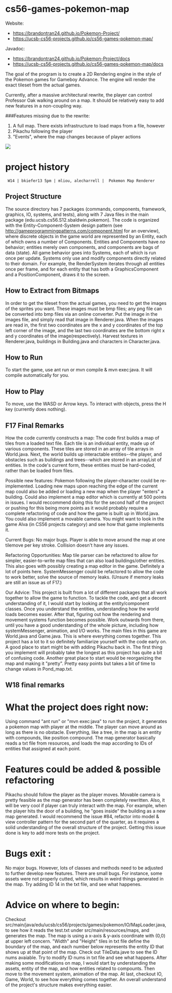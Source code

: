 cs56-games-pokemon-map
======================

Website:
* <https://brandontran24.github.io/Pokemon-Project/>
* <https://ucsb-cs56-projects.github.io/cs56-games-pokemon-map/>

Javadoc: 
* <https://brandontran24.github.io/Pokemon-Project/docs>
* <https://ucsb-cs56-projects.github.io/cs56-games-pokemon-map/docs>


The goal of the program is to create a 2D Rendering engine in the style of the Pokemon games for Gameboy Advance. The engine will render the exact tileset from the actual games.

Currently, after a massive architectural rewrite, the player can control Professor Oak walking around on a map. It should be relatively easy to add new features in a non-coupling way.

###Features missing due to the rewrite:
1. A full map. There exists infrastructure to load maps from a file, however
2. Pikachu following the player
3. "Events", where the map changes because of player actions


![](http://i.imgur.com/MaKaaHD.png)

project history
===============
```
 W14 | bkiefer13 5pm | mliou, alecharrell |  Pokemon Map Renderer
```

## Project Structure
The source directory has 7 packages (commands, components, framework, graphics, IO, systems, and tests), along with 7 Java files in the main package (edu.ucsb.cs56.S12.sbaldwin.pokemon). The code is organized with the Entity-Component-System design pattern (see http://gameprogrammingpatterns.com/component.html for an overview), where discrete objects in the game world are represented by an Entity, each of which owns a number of Components. Entities and Components have *no* behavior; entities merely own components, and components are bags of data (state). All game behavior goes into Systems, each of which is run once per update. Systems only use and modify components directly related to their domain. For example, the RenderSystem iterates through all entities once per frame, and for each entity that has both a GraphicsComponent and a PositionComponent, draws it to the screen. 



## How to Extract from Bitmaps
In order to get the tileset from the actual games, you need to get the images of the sprites you want. These images must be bmp files; any png file can be converted into bmp files via an online converter. Put the image in the images file, and simply read that image in Renderer.java. When the images are read in, the first two coordinates are the x and y coordinates of the top left corner of the image, and the last two coordinates are the bottom right x and y coordinates of the image(respectively). Harvest textures in Renderer.java, buildings in Building.java and characters in Character.java.

## How to Run
To start the game, use ant run or mvn compile & mvn exec:java. It will compile automatically for you.

## How to Play
To move, use the WASD or Arrow keys. To interact with objects, press the H key (currently does nothing).

## F17 Final Remarks

How the code currently constructs a map:
The code first builds a map of tiles from a loaded text file. Each tile is an individual entity, made up of various components. These tiles are stored in an array of tile arrays in World.java. Next, the world builds up interactable entities--the player, and obstacles such as buildings and trees--which are stored in an arrayList of entities. In the code's current form, these entities must be hard-coded, rather than be loaded from files.   

Possible new features:
Pokemon following the player-character could be re-implemented. Loading new maps upon reaching the edge of the current map could also be added or loading a new map when the player "enters" a building. Could also implement a map editor which is currently at 500 points in issues. I would reccommend doing this for the second half of the project or pushing for this being more points as it would probably require a complete refactoring of code and how the game is built up in World.java. You could also implement a movable camera. You might want to look in the game Alva (in CS56 projects category) and see how that game implements it. 

Current Bugs:
No major bugs. Player is able to move around the map at one tilemove per key stroke. Collision doesn't have any issues.

Refactoring Opportunities:
Map tile parser can be refactored to allow for simpler, easier-to-write map files that can also load buildings/other entities. This also goes with possibly creating a map editor in the game. Definitely a lot of points here.
SystemMessenger could be refactored to allow the code to work better, solve the source of memory leaks. (Unsure if memory leaks are still an issue as of F17.)

Our Advice:
This project is built from a lot of different packages that all work together to allow the game to function. To tackle the code, and get a decent understanding of it, I would start by looking at the entity/component classes. Once you understand the entities, understanding how the world loads becomes easier. After that, figuring out how the rendering and movement systems function becomes possible. Work outwards from there, until you have a good understanding of the whole picture, including how systemMessenger, animation, and I/O works. The main files in this game are World.java and Game.java. This is where everything comes together. This project has a lot to it so definitely familiarize yourself with the code early on. A good place to start might be with adding Pikachu back in. The first thing you implement will probably take the longest as this project has quite a bit of confusing code. Another great place to start would be reorganizing the map and making it "pretty". Pretty easy points but takes a bit of time to change values in Pond_map.txt. 


## W18 final remarks

# What the project does right now:
 Using command "ant run" or "mvn exec:java" to run the project, it generates a pokemon map with player at the middle. The player can move around as long as there is no obstacle. Everything, like a tree, in the map is an entity with compounds, like position compound. The map generator basically reads a txt file from resources, and loads the map according to IDs of entities that assigned at each point. 
 
 # Features could be added & possible refactoring
  Pikachu should follow the player as the player moves. Movable camera is pretty feasible as the map generator has been completely rewritten. Also, it will be very cool if player can truly interact with the map. For example, when the player hits the door of a building, he "goes inside" the building as a new map generated. I would recommend the issue #84, refactor into model & view controller pattern for the second part of the quarter, as it requires a solid understanding of the overall structure of the project. Getting this issue done is key to add more tests on the project.
  
# Bugs exit :
 No major bugs. However, lots of classes and methods need to be adjusted to further develop new features. 
 There are small bugs. For instance, some assets were not properly cutted, which results in weird things generated in the map. Try adding ID 14 in the txt file, and see what happenes. 
 
# Advice on where to begin:
 Checkout src/main/java/edu/ucsb/cs56/projects/games/pokemon/IO/MapLoader.java, to see how it reads the test.txt under src/main/resources/maps, and generates the map. The map is using a x-axis & y-axis coordinate with (0,0) at upper left concern. "Width" and "Height" tiles in txt file define the boundary of the map, and each number below represents the entity ID that shows up at that point of the map. Check out TileData.jave to see the ID nums avaiable. Try to modify ID nums in txt file and see what happens. 
  After making some modifications on map, I would start by understanding the assets, entity of the map, and how entities related to compounts. Then move to the movement system, animation of the map. At last, checkout IO, Game, World, to see how everything comes together. An overall understand of the project's structure makes everything easier. 
